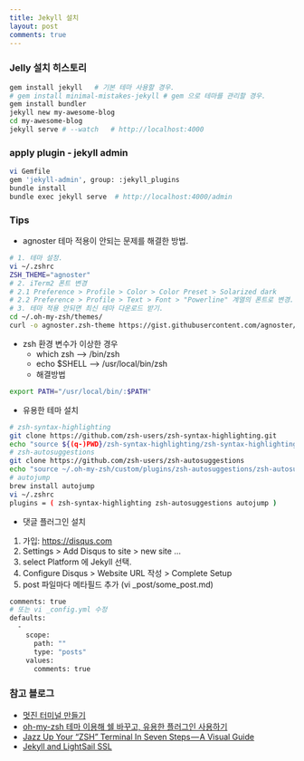 ```yaml
---
title: Jekyll 설치
layout: post
comments: true
---
```


### Jelly 설치 히스토리

```bash
gem install jekyll   # 기본 테마 사용할 경우.
# gem install minimal-mistakes-jekyll # gem 으로 테마를 관리할 경우.
gem install bundler
jekyll new my-awesome-blog
cd my-awesome-blog
jekyll serve # --watch   # http://localhost:4000
```

### apply plugin - jekyll admin
```bash
vi Gemfile
gem 'jekyll-admin', group: :jekyll_plugins
bundle install
bundle exec jekyll serve  # http://localhost:4000/admin 
```

### Tips
* agnoster 테마 적용이 안되는 문제를 해결한 방법.
```bash
# 1. 테마 설정.
vi ~/.zshrc
ZSH_THEME="agnoster"
# 2. iTerm2 폰트 변경
# 2.1 Preference > Profile > Color > Color Preset > Solarized dark
# 2.2 Preference > Profile > Text > Font > "Powerline" 계열의 폰트로 변경.
# 3. 테마 적용 안되면 최신 테마 다운로드 받기.
cd ~/.oh-my-zsh/themes/
curl -o agnoster.zsh-theme https://gist.githubusercontent.com/agnoster/3712874/raw/43cb371f361eecf62e9dac7afc73a1c16edf89c7/agnoster.zsh-theme
```

* zsh 환경 변수가 이상한 경우
  * which zsh --> /bin/zsh
  * echo $SHELL --> /usr/local/bin/zsh
  * 해결방법
```bash
export PATH="/usr/local/bin/:$PATH" 
```

* 유용한 테마 설치
```bash
# zsh-syntax-highlighting
git clone https://github.com/zsh-users/zsh-syntax-highlighting.git
echo "source ${(q-)PWD}/zsh-syntax-highlighting/zsh-syntax-highlighting.zsh" >> ${ZDOTDIR:-$HOME}/.zshrc
# zsh-autosuggestions
git clone https://github.com/zsh-users/zsh-autosuggestions
echo "source ~/.oh-my-zsh/custom/plugins/zsh-autosuggestions/zsh-autosuggestions.zsh" >> ${ZDOTDIR:-$HOME}/.zshrc
# autojump
brew install autojump
vi ~/.zshrc
plugins = ( zsh-syntax-highlighting zsh-autosuggestions autojump )
```

* 댓글 플러그인 설치
1. 가입: https://disqus.com
2. Settings > Add Disqus to site > new site ...
3. select Platform 에 Jekyll 선택.
4. Configure Disqus > Website URL 작성 > Complete Setup
5. post 파일마다 메타필드 추가 (vi _post/some_post.md)
```bash
comments: true
# 또는 vi _config.yml 수정 
defaults:
  -
    scope:
      path: ""
      type: "posts"
    values:
      comments: true
```

### 참고 블로그
* [멋진 터미널 만들기](https://beomi.github.io/2017/07/07/Beautify-ZSH/)
* [oh-my-zsh 테마 이용해 쉘 바꾸고, 유용한 플러그인 사용하기](http://heetop.blogspot.com/2017/10/oh-my-zsh_12.html)
* [Jazz Up Your “ZSH” Terminal In Seven Steps — A Visual Guide](https://medium.freecodecamp.org/jazz-up-your-zsh-terminal-in-seven-steps-a-visual-guide-e81a8fd59a38)
* [Jekyll and LightSail SSL](https://andygrove.io/2018/05/hosting-jekyll-lightsail-lets-encrypt-ssl/)